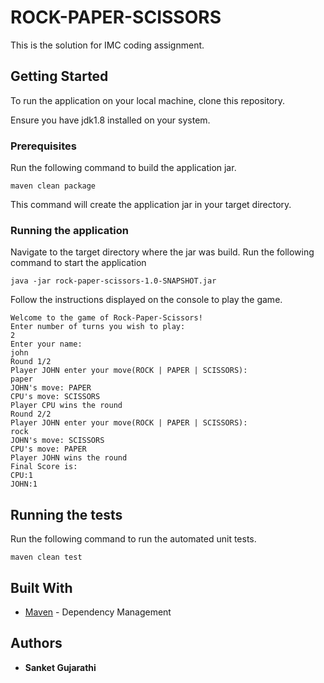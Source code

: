 # ROCK-PAPER-SCISSORS

This is the solution for IMC coding assignment.

## Getting Started

To run the application on your local machine, clone this repository.

Ensure you have jdk1.8 installed on your system.

### Prerequisites

Run the following command to build the application jar.

```
maven clean package
```

This command will create the application jar in your target directory.

### Running the application

Navigate to the target directory where the jar was build. Run the following command to start the application

```
java -jar rock-paper-scissors-1.0-SNAPSHOT.jar
```

Follow the instructions displayed on the console to play the game.

```
Welcome to the game of Rock-Paper-Scissors!
Enter number of turns you wish to play:
2
Enter your name:
john
Round 1/2
Player JOHN enter your move(ROCK | PAPER | SCISSORS):
paper
JOHN's move: PAPER
CPU's move: SCISSORS
Player CPU wins the round
Round 2/2
Player JOHN enter your move(ROCK | PAPER | SCISSORS):
rock
JOHN's move: SCISSORS
CPU's move: PAPER
Player JOHN wins the round
Final Score is:
CPU:1
JOHN:1
```


## Running the tests

Run the following command to run the automated unit tests.

```
maven clean test
```


## Built With

* [Maven](https://maven.apache.org/) - Dependency Management


## Authors

* **Sanket Gujarathi**

